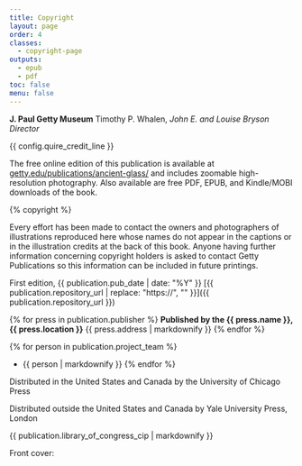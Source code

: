 ```yaml
---
title: Copyright
layout: page
order: 4
classes:
  - copyright-page
outputs:
  - epub
  - pdf
toc: false
menu: false
---
```


**J. Paul Getty Museum**
Timothy P. Whalen, *John E. and Louise Bryson Director*

{{ config.quire_credit_line }}

The free online edition of this publication is available at [getty.edu/publications/ancient-glass/](https://getty.edu/publications/ancient-glass/) and includes zoomable high-resolution photography. Also available are free PDF, EPUB, and Kindle/MOBI downloads of the book.

{% copyright %}

Every effort has been made to contact the owners and photographers of illustrations reproduced here whose names do not appear in the captions or in the illustration credits at the back of this book. Anyone having further information concerning copyright holders is asked to contact Getty Publications so this information can be included in future printings.

First edition, {{ publication.pub_date | date: "%Y" }}
[{{ publication.repository_url | replace: "https://", "" }}]({{ publication.repository_url }})

<div class="publisher no-break-container">

{% for press in publication.publisher %}
**Published by the {{ press.name }}, {{ press.location }}**
{{ press.address | markdownify }}
{% endfor %}

</div>
<div class="project-team no-break-container">

{% for person in publication.project_team %}
- {{ person | markdownify }}
{% endfor %}

</div>
<div class="distribution no-break-container">

Distributed in the United States and Canada by the University of Chicago Press

Distributed outside the United States and Canada by Yale University Press, London

</div>
<div class="cip-data no-break-container">

{{ publication.library_of_congress_cip | markdownify }}

</div>
<div class="cover-image-credits">

Front cover:  

</div>

